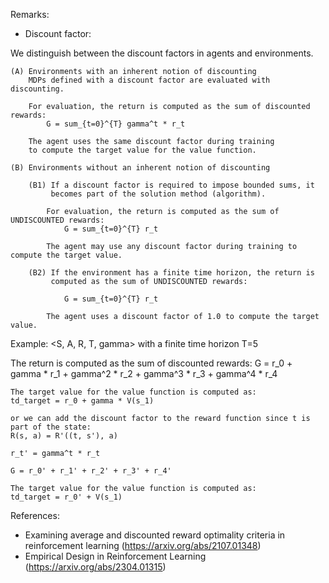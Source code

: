 Remarks:

- Discount factor: 

We distinguish between the discount factors in agents and environments.

    (A) Environments with an inherent notion of discounting
        MDPs defined with a discount factor are evaluated with discounting.

        For evaluation, the return is computed as the sum of discounted rewards:
            G = sum_{t=0}^{T} gamma^t * r_t

        The agent uses the same discount factor during training 
        to compute the target value for the value function.

    (B) Environments without an inherent notion of discounting
        
        (B1) If a discount factor is required to impose bounded sums, it
             becomes part of the solution method (algorithm).

            For evaluation, the return is computed as the sum of UNDISCOUNTED rewards:
                G = sum_{t=0}^{T} r_t

            The agent may use any discount factor during training to compute the target value.

        (B2) If the environment has a finite time horizon, the return is 
             computed as the sum of UNDISCOUNTED rewards:

                G = sum_{t=0}^{T} r_t

            The agent uses a discount factor of 1.0 to compute the target value.

Example: <S, A, R, T, gamma> with a finite time horizon T=5

The return is computed as the sum of discounted rewards:
    G = r_0 + gamma * r_1 + gamma^2 * r_2 + gamma^3 * r_3 + gamma^4 * r_4

    The target value for the value function is computed as:
    td_target = r_0 + gamma * V(s_1)

    or we can add the discount factor to the reward function since t is part of the state:
    R(s, a) = R'((t, s'), a)

    r_t' = gamma^t * r_t

    G = r_0' + r_1' + r_2' + r_3' + r_4'

    The target value for the value function is computed as:
    td_target = r_0' + V(s_1)

References:
- Examining average and discounted reward optimality criteria in reinforcement learning (https://arxiv.org/abs/2107.01348)
- Empirical Design in Reinforcement Learning (https://arxiv.org/abs/2304.01315)